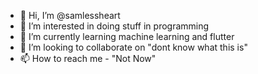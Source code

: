 - 👋 Hi, I’m @samlessheart
- 👀 I’m interested in doing stuff in programming
- 🌱 I’m currently learning machine learning and flutter
- 💞️ I’m looking to collaborate on "dont know what this is"
- 📫 How to reach me - "Not Now"

<!---
samlessheart/samlessheart is a ✨ special ✨ repository because its `README.md` (this file) appears on your GitHub profile.
You can click the Preview link to take a look at your changes.
--->
